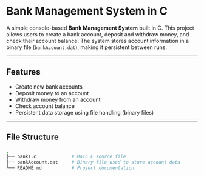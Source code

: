 # Bank Management System in C

A simple console-based **Bank Management System** built in C. This project allows users to create a bank account, deposit and withdraw money, and check their account balance. The system stores account information in a binary file (`bankAccount.dat`), making it persistent between runs.

---

## Features

- Create new bank accounts
- Deposit money to an account
- Withdraw money from an account
- Check account balance
- Persistent data storage using file handling (binary files)

---

## File Structure

```bash
.
├── bank1.c             # Main C source file
├── bankAccount.dat     # Binary file used to store account data
└── README.md           # Project documentation

